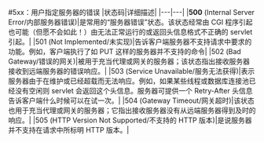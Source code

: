 #5xx：用户指定服务器的错误
|状态码|详细描述|
|---|---|
|**500** (Internal Server Error/内部服务器错误)|是常用的“服务器错误”状态。该状态经常由 CGI 程序引起也可能（但愿不会如此！）由无法正常运行的或返回头信息格式不正确的 servlet 引起。|
|501 (Not Implemented/未实现)|告诉客户端服务器不支持请求中要求的功能。例如，客户端执行了如 PUT 这样的服务器并不支持的命令|
|502 (Bad Gateway/错误的网关)|被用于充当代理或网关的服务器；该状态指出接收服务器接收到远端服务器的错误响应。|
|503 (Service Unavailable/服务无法获得)|表示服务器由于在维护或已经超载而无法响应。例如，如果某些线程或数据库连接池已经没有空闲则 servlet 会返回这个头信息。服务器可提供一个 Retry-After 头信息告诉客户端什么时候可以在试一次。|
|504 (Gateway Timeout/网关超时)|该状态也用于充当代理或网关的服务器；它指出接收服务器没有从远端服务器得到及时的响应。|
|505 (HTTP Version Not Supported/不支持的 HTTP 版本)|是说服务器并不支持在请求中所标明 HTTP 版本。|